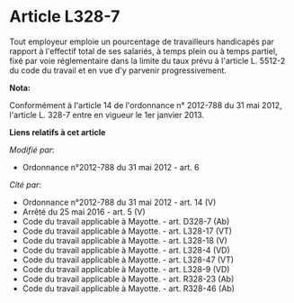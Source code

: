 # Article L328-7

Tout employeur emploie un pourcentage de travailleurs handicapés par rapport à l'effectif total de ses salariés, à temps
plein ou à temps partiel, fixé par voie réglementaire dans la limite du taux prévu à l'article L. 5512-2 du code du travail
et en vue d'y parvenir progressivement.

**Nota:**

Conformément à l'article 14 de l'ordonnance n° 2012-788 du 31 mai 2012, l'article L. 328-7 entre en vigueur le 1er janvier
2013.

**Liens relatifs à cet article**

_Modifié par_:

  - Ordonnance n°2012-788 du 31 mai 2012 - art. 6

_Cité par_:

  - Ordonnance n°2012-788 du 31 mai 2012 - art. 14 (V)
  - Arrêté du 25 mai 2016 - art. 5 (V)
  - Code du travail applicable à Mayotte. - art. D328-7 (Ab)
  - Code du travail applicable à Mayotte. - art. L328-17 (VT)
  - Code du travail applicable à Mayotte. - art. L328-18 (V)
  - Code du travail applicable à Mayotte. - art. L328-4 (VD)
  - Code du travail applicable à Mayotte. - art. L328-47 (VT)
  - Code du travail applicable à Mayotte. - art. L328-9 (VD)
  - Code du travail applicable à Mayotte. - art. R328-23 (Ab)
  - Code du travail applicable à Mayotte. - art. R328-46 (Ab)

